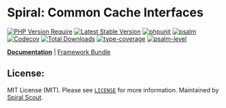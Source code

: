 # Spiral: Common Cache Interfaces

[![PHP Version Require](https://poser.pugx.org/spiral/cache/require/php)](https://packagist.org/packages/spiral/cache)
[![Latest Stable Version](https://poser.pugx.org/spiral/cache/v/stable)](https://packagist.org/packages/spiral/cache)
[![phpunit](https://github.com/spiral/cache/actions/workflows/phpunit.yml/badge.svg)](https://github.com/spiral/cache/actions)
[![psalm](https://github.com/spiral/cache/actions/workflows/psalm.yml/badge.svg)](https://github.com/spiral/cache/actions)
[![Codecov](https://codecov.io/gh/spiral/cache/branch/master/graph/badge.svg)](https://codecov.io/gh/spiral/cache/)
[![Total Downloads](https://poser.pugx.org/spiral/cache/downloads)](https://packagist.org/packages/spiral/cache)
[![type-coverage](https://shepherd.dev/github/spiral/cache/coverage.svg)](https://shepherd.dev/github/spiral/cache)
[![psalm-level](https://shepherd.dev/github/spiral/cache/level.svg)](https://shepherd.dev/github/spiral/cache)

<b>[Documentation](https://spiral.dev/docs/component-cache)</b> | [Framework Bundle](https://github.com/spiral/framework)

## License:

MIT License (MIT). Please see [`LICENSE`](./LICENSE) for more information. Maintained by [Spiral Scout](https://spiralscout.com).
